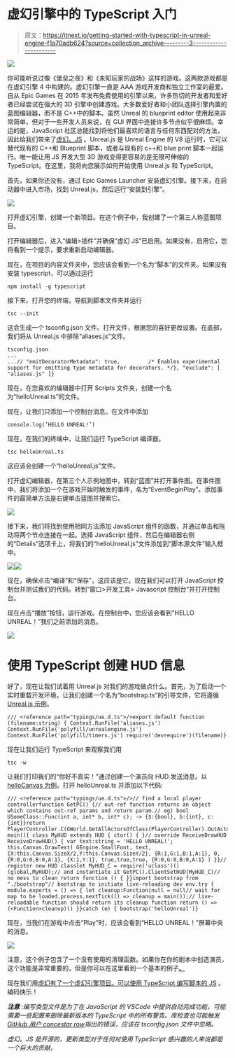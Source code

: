 # 虚幻引擎中的 TypeScript 入门

> 原文：<https://itnext.io/getting-started-with-typescript-in-unreal-engine-f1a70adb624?source=collection_archive---------3----------------------->

![](img/d65aecee0960189d534b2fc5bc9e3a3e.png)

你可能听说过像《堡垒之夜》和《未知玩家的战场》这样的游戏。这两款游戏都是在虚幻引擎 4 中构建的。虚幻引擎一直是 AAA 游戏开发商和独立工作室的最爱。自从 Epic Games 在 2015 年发布免费使用的引擎以来，许多热切的开发者和爱好者已经尝试在强大的 3D 引擎中创建游戏。大多数爱好者和小团队选择引擎内置的蓝图编辑器，而不是 C++中的脚本。虽然 Unreal 的 blueprint editor 使用起来非常简单，但对于一些开发人员来说，在 GUI 界面中连接许多节点似乎很麻烦。幸运的是，JavaScript 社区总能找到将他们最喜欢的语言与任何东西配对的方法，因此给我们带来了[虚幻。JS](https://github.com/ncsoft/Unreal.js) 。Unreal.js 是 Unreal Engine 的 V8 运行时，它可以替代现有的 C++和 Blueprint 脚本，或者与现有的 c++和 blue print 脚本一起运行。唯一能让用 JS 开发大型 3D 游戏变得更容易的是无限可伸缩的 TypeScript。在这里，我将向您展示如何开始使用 Unreal.js 和 TypeScript。

首先，如果你还没有，通过 Epic Games Launcher 安装虚幻引擎。接下来，在启动器中进入市场，找到 Unreal.js，然后运行“安装到引擎”。

![](img/91648046f7d6a4132298bde6d4fddf10.png)

打开虚幻引擎，创建一个新项目。在这个例子中，我创建了一个第三人称蓝图项目。

打开编辑器后，进入“编辑>插件”并确保“虚幻 JS”已启用。如果没有，启用它，您将看到一个提示，要求重新启动编辑器。

现在，在项目的内容文件夹中，您应该会看到一个名为“脚本”的文件夹。如果没有安装 typescript，可以通过运行

```
npm install -g typescript
```

接下来，打开您的终端，导航到脚本文件夹并运行

```
tsc --init
```

这会生成一个 tsconfig.json 文件。打开文件，根据您的喜好更改设置。在底部，我们将从 Unreal.js 中排除“aliases.js”文件。

```
tsconfig.json
...
...// "emitDecoratorMetadata": true,         /* Enables experimental          support for emitting type metadata for decorators. */}, "exclude": [ "aliases.js" ]}
```

现在，在您喜欢的编辑器中打开 Scripts 文件夹，创建一个名为“helloUnreal.ts”的文件。

现在，让我们只添加一个控制台消息。在文件中添加

```
console.log(’HELLO UNREAL!’)
```

现在，在我们的终端中，让我们运行 TypeScript 编译器。

```
tsc helloUnreal.ts
```

这应该会创建一个“helloUnreal.js”文件。

打开虚幻编辑器，在第三个人示例地图中，转到“蓝图”并打开事件图。在事件图中，我们将添加一个在游戏开始时触发的事件，名为“EventBeginPlay”。添加事件的最简单方法是右键单击蓝图并搜索它。

![](img/0c51eb8adbf1c5a7e71b6a53088517cd.png)

接下来，我们将找到使用相同方法添加 JavaScript 组件的函数，并通过单击和拖动将两个节点连接在一起。选择 JavaScript 组件，然后在编辑器右侧的“Details”选项卡上，将我们的“helloUnreal.js”文件添加到“脚本源文件”输入框中。

![](img/77ee7ac1c5e7457d439d9fdb99cbc174.png)![](img/0e945183b20fae1ed3de4f66d884c9a2.png)

现在，确保点击“编译”和“保存”，这应该是它。现在我们可以打开 JavaScript 控制台并测试我们的代码。转到“窗口>开发工具> Javascript 控制台”并打开控制台。

现在点击“播放”按钮，运行游戏。在控制台中，您应该会看到“HELLO UNREAL！”我们之前添加的消息。

![](img/57718e3ae892a78910e9d5f61ec501b4.png)

# 使用 TypeScript 创建 HUD 信息

好了，现在让我们试着用 Unreal.js 对我们的游戏做点什么。首先，为了启动一个实时重载开发环境，让我们创建一个名为“bootstrap.ts”的引导文件，它将遵循 [Unreal.js 示例](https://github.com/ncsoft/Unreal.js/blob/master/Examples/Content/Scripts/bootstrap.js)。

```
/// <reference path="typings/ue.d.ts">/>export default function (filename:string) { Context.RunFile('aliases.js') Context.RunFile('polyfill/unrealengine.js') Context.RunFile('polyfill/timers.js') require('devrequire')(filename)}
```

现在让我们运行 TypeScript 来观察我们用

```
tsc -w
```

让我们打印我们的“你好不真实！”通过创建一个演员向 HUD 发送消息。以 [helloCanvas 为例](https://github.com/ncsoft/Unreal.js/blob/master/Examples/Content/Scripts/helloCanvas.js)。打开 helloUnreal.ts 并添加以下代码:

```
/// <reference path="typings/ue.d.ts">/>// find a local player controllerfunction GetPC() {// out-ref function returns an object which contains out-ref params and return param.// eg) bool USomeClass::Func(int a, int* b, int* c); -> {$:{bool}, b:{int}, c:{int}}return PlayerController.C(GWorld.GetAllActorsOfClass(PlayerController).OutActors[0])}function main(){ class MyHUD extends HUD { ctor() { }// override ReceiveDrawHUD ReceiveDrawHUD() { var text:string = 'HELLO UNREAL!'; this.Canvas.DrawText( GEngine.SmallFont, text, {X:this.Canvas.SizeX/2,Y:this.Canvas.SizeY/2}, {R:1,G:1,B:1,A:1}, 0, {R:0,G:0,B:0,A:1}, {X:1,Y:1}, true,true,true, {R:0,G:0,B:0,A:1} ) }}// register new HUD classlet MyHUD_C = require('uclass')()(global,MyHUD);// and instantiate it GetPC().ClientSetHUD(MyHUD_C)// no mess to clean return function () { }}import bootstrap from "./bootstrap"// bootstrap to initiate live-reloading dev env.try { module.exports = () => { let cleanup:Function|null = null// wait for map to be loaded.process.nextTick(() => cleanup = main());// live-reloadable function should return its cleanup function return () => (<Function>cleanup)() }}catch (e) { bootstrap('helloUnreal')}
```

现在，当我们在游戏中点击“Play”时，应该会看到“HELLO UNREAL！”屏幕中央的消息。

![](img/cacdce9fd39e34bcb86a0a0bc4ec8d0f.png)

注意，这个例子包含了一个没有使用的清理函数。如果你在你的剧本中创造演员，这个功能是非常重要的，但是你可以在这里看到一个基本的例子[。](https://github.com/ncsoft/Unreal.js/blob/master/Examples/Content/Scripts/helloWorld.js)

现在我们用[虚幻有了一个虚幻引擎项目。可以使用 TypeScript 编写脚本的 JS](https://github.com/ncsoft/Unreal.js) 。编码快乐！

***注意*** *:编写类型文件是为了在 JavaScript 的 VSCode 中提供自动完成功能，可能需要一些配置来删除最新版本的 TypeScript 中的所有警告。库检查也可能触发* [*GitHub 用户 concestar row*](https://github.com/ncsoft/Unreal.js/issues/164#issuecomment-289242192)*指出的错误，应该在 tsconfig.json 文件中忽略。*

*虚幻。JS 是开源的，更新类型对于任何对使用 TypeScript 感兴趣的人来说都是一个巨大的贡献。*